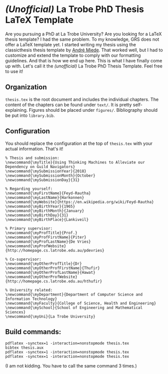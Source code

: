# *(Unofficial)* La Trobe PhD Thesis LaTeX Template

Are you pursuing a PhD at La Trobe University? Are you looking for a LaTeX thesis template? I had the same problem. To my knowledge, GRS does not offer a LaTeX template yet. I started writing my thesis using the classicthesis thesis template by [André Miede](https://bitbucket.org/amiede/classicthesis). That worked well, but I had to customize and extend the template to comply with our formatting guidelines. And that is how we end up here. This is what I have finally come up with. Let's call it the *(unofficial)* La Trobe PhD Thesis Template. Feel free to use it!

## Organization
`thesis.tex` is the root document and includes the individual chapters. The content of the chapters can be found under `text/`. It is pretty self-explaining. Figures should be placed under `figures/`. Bibliography should be put into `library.bib`.

## Configuration
You should replace the configuration at the top of `thesis.tex` with your actual information. That's it!

    % Thesis and submission:
    \newcommand{\myTitle}{Using Thinking Machines to Alleviate our Dependency on Guild Navigators}
    \newcommand{\mySubmissionYear}{2018}
    \newcommand{\mySubmissionMonth}{October}
    \newcommand{\mySubmissionDay}{31}

    % Regarding yourself:
    \newcommand{\myFirstName}{Feyd-Rautha}
    \newcommand{\myLastName}{Harkonnen}
    \newcommand{\myWebsite}{https://en.wikipedia.org/wiki/Feyd-Rautha}
    \newcommand{\myBirthYear}{1965}
    \newcommand{\myBirthMonth}{January}
    \newcommand{\myBirthDay}{31}
    \newcommand{\myBirthPlace}{Lankiveil}

    % Primary supervisor:
    \newcommand{\myProfTitle}{Prof.}
    \newcommand{\myProfFirstName}{Piter}
    \newcommand{\myProfLastName}{De Vries}
    \newcommand{\myProfWebsite}{http://homepage.cs.latrobe.edu.au/pdevries}

    % Co-supervisor:
    \newcommand{\myOtherProfTitle}{Dr}
    \newcommand{\myOtherProfFirstName}{Thufir}
    \newcommand{\myOtherProfLastName}{Hawat}
    \newcommand{\myOtherProfWebsite}{http://homepage.cs.latrobe.edu.au/hthufir}

    % University related:
    \newcommand{\myDepartment}{Department of Computer Science and Information Technology}
    \newcommand{\myFaculty}{College of Science, Health and Engineering}
    \newcommand{\mySchool}{School of Engineering and Mathematical Sciences}
    \newcommand{\myUni}{La Trobe University}

## Build commands:

    pdflatex -synctex=1 -interaction=nonstopmode thesis.tex
    bibtex thesis.aux
    pdflatex -synctex=1 -interaction=nonstopmode thesis.tex
    pdflatex -synctex=1 -interaction=nonstopmode thesis.tex

(I am not kidding. You have to call the same command 3 times.)
